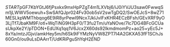 $START$pGF7KbYGtJ6fjPsxkx9mxHpPZgT4m1LXVbj6/iJ0iYVJU3saw0FwwqSm1jLWWV5oewuh+SwSAfQJpr024Fv30ob5sV2swTgDQ2/SwOEJcS+8wZ71MESLkpWMThbqog6E9iR8yrPewI9Ncx7JklJvIFxKHR4ECzBFsh/GEvXRF9yO3LjTf7JbaKM9F/otl+WqTiNG9H3pF0/T3fu2Tm/uYaNOve/7lc7DG4BFcGCUasUkpXe2Y/pTDON+EdUXq1qq1V6Jcx2X60ds92IkmdmomPz+ao25+yEc5J+8xYa/mtzJGjvi/amkHey5m/h6Sk9iFYMzNyVW8ZPT7I4A2GKXA53fF1SChJs60Gn0/ou9uLsDAArrT/UdKRiPguShYqH2$END$
